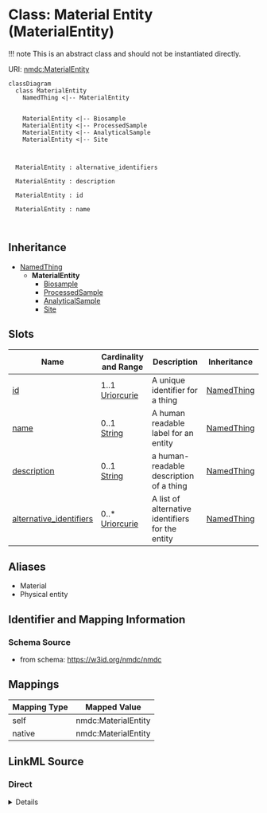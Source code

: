 # Class: Material Entity (MaterialEntity)


!!! note
    This is an abstract class and should not be instantiated directly.


URI: [nmdc:MaterialEntity](https://w3id.org/nmdc/MaterialEntity)















```mermaid
classDiagram
  class MaterialEntity
    NamedThing <|-- MaterialEntity
    

    MaterialEntity <|-- Biosample
    MaterialEntity <|-- ProcessedSample
    MaterialEntity <|-- AnalyticalSample
    MaterialEntity <|-- Site
    
    
    
  MaterialEntity : alternative_identifiers
    
  MaterialEntity : description
    
  MaterialEntity : id
    
  MaterialEntity : name
    
  

```






## Inheritance
* [NamedThing](NamedThing.md)
    * **MaterialEntity**
        * [Biosample](Biosample.md)
        * [ProcessedSample](ProcessedSample.md)
        * [AnalyticalSample](AnalyticalSample.md)
        * [Site](Site.md)



## Slots

| Name | Cardinality and Range | Description | Inheritance |
| ---  | --- | --- | --- |
| [id](id.md) | 1..1 <br/> [Uriorcurie](Uriorcurie.md) | A unique identifier for a thing | [NamedThing](NamedThing.md) |
| [name](name.md) | 0..1 <br/> [String](String.md) | A human readable label for an entity | [NamedThing](NamedThing.md) |
| [description](description.md) | 0..1 <br/> [String](String.md) | a human-readable description of a thing | [NamedThing](NamedThing.md) |
| [alternative_identifiers](alternative_identifiers.md) | 0..* <br/> [Uriorcurie](Uriorcurie.md) | A list of alternative identifiers for the entity | [NamedThing](NamedThing.md) |







## Aliases


* Material
* Physical entity



## Identifier and Mapping Information







### Schema Source


* from schema: https://w3id.org/nmdc/nmdc





## Mappings

| Mapping Type | Mapped Value |
| ---  | ---  |
| self | nmdc:MaterialEntity |
| native | nmdc:MaterialEntity |





## LinkML Source

<!-- TODO: investigate https://stackoverflow.com/questions/37606292/how-to-create-tabbed-code-blocks-in-mkdocs-or-sphinx -->

### Direct

<details>
```yaml
name: MaterialEntity
title: Material Entity
from_schema: https://w3id.org/nmdc/nmdc
aliases:
- Material
- Physical entity
is_a: NamedThing
abstract: true

```
</details>

### Induced

<details>
```yaml
name: MaterialEntity
title: Material Entity
from_schema: https://w3id.org/nmdc/nmdc
aliases:
- Material
- Physical entity
is_a: NamedThing
abstract: true
attributes:
  id:
    name: id
    description: A unique identifier for a thing. Must be either a CURIE shorthand
      for a URI or a complete URI
    notes:
    - 'abstracted pattern: prefix:typecode-authshoulder-blade(.version)?(_seqsuffix)?'
    - a minimum length of 3 characters is suggested for typecodes, but 1 or 2 characters
      will be accepted
    - typecodes must correspond 1:1 to a class in the NMDC schema. this will be checked
      via per-class id slot usage assertions
    - minting authority shoulders should probably be enumerated and checked in the
      pattern
    examples:
    - value: nmdc:mgmag-00-x012.1_7_c1
      description: https://github.com/microbiomedata/nmdc-schema/pull/499#discussion_r1018499248
    from_schema: https://w3id.org/nmdc/nmdc
    rank: 1000
    identifier: true
    alias: id
    owner: MaterialEntity
    domain_of:
    - Biosample
    - Study
    - NamedThing
    - Activity
    range: uriorcurie
    required: true
    pattern: ^[a-zA-Z0-9][a-zA-Z0-9_\.]+:[a-zA-Z0-9_][a-zA-Z0-9_\-\/\.,]*$
  name:
    name: name
    description: A human readable label for an entity
    from_schema: https://w3id.org/nmdc/nmdc
    rank: 1000
    alias: name
    owner: MaterialEntity
    domain_of:
    - Protocol
    - NamedThing
    - PersonValue
    - Activity
    range: string
  description:
    name: description
    description: a human-readable description of a thing
    from_schema: https://w3id.org/nmdc/nmdc
    rank: 1000
    slot_uri: dcterms:description
    alias: description
    owner: MaterialEntity
    domain_of:
    - Study
    - NamedThing
    - ImageValue
    range: string
  alternative_identifiers:
    name: alternative_identifiers
    description: A list of alternative identifiers for the entity.
    from_schema: https://w3id.org/nmdc/nmdc
    rank: 1000
    multivalued: true
    alias: alternative_identifiers
    owner: MaterialEntity
    domain_of:
    - Biosample
    - Study
    - NamedThing
    - MetaboliteQuantification
    range: uriorcurie
    pattern: ^[a-zA-Z0-9][a-zA-Z0-9_\.]+:[a-zA-Z0-9_][a-zA-Z0-9_\-\/\.,]*$

```
</details>